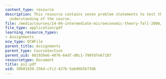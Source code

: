 ```yaml
---
content_type: resource
description: This resource contains seven problem statements to test the students
  understanding of the course.
file: /media/courses/14-04-intermediate-microeconomic-theory-fall-2006/30b01930256dcfc2427b5a6d6b5b73d6_ps2.pdf
file_type: application/pdf
learning_resource_types:
- Assignments
ocw_type: OCWFile
parent_title: Assignments
parent_type: CourseSection
parent_uid: 602939e6-4076-64df-d0c1-799fdfe67187
resourcetype: Document
title: ps2.pdf
uid: 30b01930-256d-cfc2-427b-5a6d6b5b73d6
---
```

